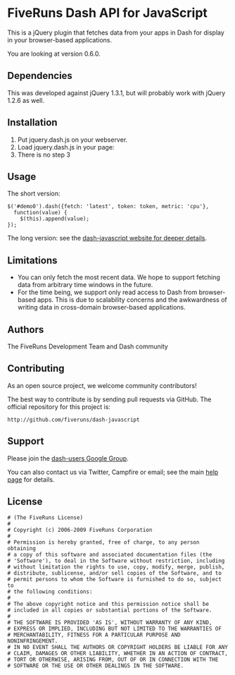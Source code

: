 # FiveRuns Dash API for JavaScript

This is a jQuery plugin that fetches data from your apps in Dash for display in your browser-based applications.

You are looking at version 0.6.0.

## Dependencies

This was developed against jQuery 1.3.1, but will probably work with jQuery 1.2.6 as well.

## Installation

1. Put jquery.dash.js on your webserver.
2. Load jquery.dash.js in your page: <script src="/path/to/javascripts/jquery.dash.js" type="text/javascript" charset="utf-8"></script>
3. There is no step 3

## Usage

The short version:
    
    $('#demo0').dash({fetch: 'latest', token: token, metric: 'cpu'},
      function(value) {
        $(this).append(value);
    });

The long version: see the [dash-javascript website for deeper details](http://fiveruns.github.com/dash-javascript/).

## Limitations

* You can only fetch the most recent data. We hope to support fetching data from arbitrary time windows in the future.
* For the time being, we support only read access to Dash from browser-based apps. This is due to scalability concerns and the awkwardness of writing data in cross-domain browser-based applications.

## Authors

The FiveRuns Development Team and Dash community

## Contributing

As an open source project, we welcome community contributors!

The best way to contribute is by sending pull requests via GitHub. The official repository for this project is:

    http://github.com/fiveruns/dash-javascript
    
## Support

Please join the [dash-users Google Group](http://groups.google.com/group/dash-users "dash-users |
  Google Groups").

You can also contact us via Twitter, Campfire or email; see the main [help page](http://dash.fiveruns.com/help) for details. 

## License

    # (The FiveRuns License)
    #
    # Copyright (c) 2006-2009 FiveRuns Corporation
    #
    # Permission is hereby granted, free of charge, to any person obtaining
    # a copy of this software and associated documentation files (the
    # 'Software'), to deal in the Software without restriction, including
    # without limitation the rights to use, copy, modify, merge, publish,
    # distribute, sublicense, and/or sell copies of the Software, and to
    # permit persons to whom the Software is furnished to do so, subject to
    # the following conditions:
    #
    # The above copyright notice and this permission notice shall be
    # included in all copies or substantial portions of the Software.
    #
    # THE SOFTWARE IS PROVIDED 'AS IS', WITHOUT WARRANTY OF ANY KIND,
    # EXPRESS OR IMPLIED, INCLUDING BUT NOT LIMITED TO THE WARRANTIES OF
    # MERCHANTABILITY, FITNESS FOR A PARTICULAR PURPOSE AND NONINFRINGEMENT.
    # IN NO EVENT SHALL THE AUTHORS OR COPYRIGHT HOLDERS BE LIABLE FOR ANY
    # CLAIM, DAMAGES OR OTHER LIABILITY, WHETHER IN AN ACTION OF CONTRACT,
    # TORT OR OTHERWISE, ARISING FROM, OUT OF OR IN CONNECTION WITH THE
    # SOFTWARE OR THE USE OR OTHER DEALINGS IN THE SOFTWARE.
